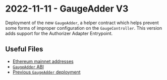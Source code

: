 # 2022-11-11 - GaugeAdder V3

Deployment of the new `GaugeAdder`, a helper contract which helps prevent some forms of improper configuration on the `GaugeController`. This version adds support for the
Authorizer Adapter Entrypoint.

## Useful Files

- [Ethereum mainnet addresses](./output/mainnet.json)
- [`GaugeAdder` ABI](./abi/GaugeAdder.json)
- [Previous `GaugeAdder` deployment](../20220628-gauge-adder-v2/)
